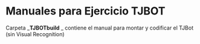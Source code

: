 # Manuales para Ejercicio TJBOT


Carpeta _**TJBOTbuild** _ contiene el manual para montar y codificar el TJBot (sin Visual Recognition)


